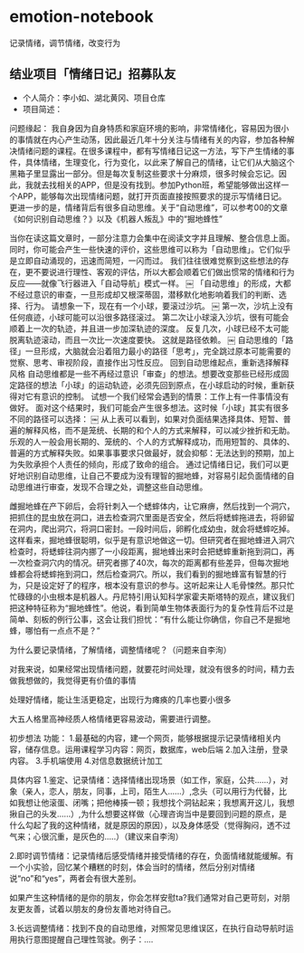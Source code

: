 # emotion-notebook
记录情绪，调节情绪，改变行为

## 结业项目「情绪日记」招募队友

- 个人简介：李小如、湖北黄冈、项目仓库
- 项目简述：

问题缘起：
我自身因为自身特质和家庭环境的影响，非常情绪化，容易因为很小的事情就在内心产生动荡，因此最近几年十分关注与情绪有关的内容，参加各种解决情绪问题的课程。在很多课程中，都有写情绪日记这一方法，写下产生情绪的事件，具体情绪，生理变化，行为变化，以此来了解自己的情绪，让它们从大脑这个黑箱子里显露出一部分。但是每次复制这些要求十分麻烦，很多时候会忘记。因此，我就去找相关的APP，但是没有找到。参加Python班，希望能够做出这样一个APP，能够每次出现情绪问题，就打开页面直接按照要求的提示写情绪日记。
更进一步的是，情绪背后有很多自动思维。关于“自动思维”，可以参考00的文章《如何识别自动思维？》以及《机器人叛乱》中的“掘地蜂性”


当你在读这篇文章时，一部分注意力会集中在阅读文字并且理解、整合信息上面。同时，你可能会产生一些快速的评价，这些思维可以称为「自动思维」。它们似乎是立即自动涌现的，迅速而简短，一闪而过。
我们往往很难觉察到这些想法的存在，更不要说进行理性、客观的评估，所以大都会顺着它们做出惯常的情绪和行为反应——就像飞行器进入「自动导航」模式一样。
￼
「自动思维」的形成，大都不经过意识的审查，一旦形成却又根深蒂固，潜移默化地影响着我们的判断、选择、行为。
请想象一下，现在有一个小球，要滚过沙坑。
￼
第一次，沙坑上没有任何痕迹，小球可能可以沿很多路径滚过。
第二次让小球滚入沙坑，很有可能会顺着上一次的轨迹，并且进一步加深轨迹的深度。
反复几次，小球已经不太可能脱离轨迹滚动，而且一次比一次速度要快。
这就是路径依赖。
￼
自动思维的「路径」一旦形成，大脑就会沿着阻力最小的路径「思考」，完全跳过原本可能需要的觉察、思考、审视阶段，直接作出习性反应。
回到自动思维起点，重新选择解释风格
自动思维都是一些不再经过意识「审查」的想法。想要改变那些已经形成固定路径的想法「小球」的运动轨迹，必须先回到原点，在小球启动的时候，重新获得对它有意识的控制。
试想一个我们经常会遇到的情景：工作上有一件事情没有做好。
面对这个结果时，我们可能会产生很多想法。这时候「小球」其实有很多不同的路径可以选择：
￼
从上表可以看到，如果对负面结果选择具体、短暂、普遍的解释风格，而不是笼统、长期的和个人的方式来解释，可以减少挫折和无助。
乐观的人一般会用长期的、笼统的、个人的方式解释成功，而用短暂的、具体的、普遍的方式解释失败。如果事事要求只做最好，就会抑郁：无法达到的预期，加上为失败承担个人责任的倾向，形成了致命的组合。
通过记情绪日记，我们可以更好地识别自动思维，让自己不要成为没有理智的掘地蜂，对容易引起负面情绪的自动思维进行审查，发现不合理之处，调整这些自动思维。


雌掘地蜂在产下卵后，会将针刺入一个蟋蟀体内，让它麻痹，然后找到一个洞穴，把抓住的昆虫放在洞口，进去检查洞穴里面是否安全，然后将蟋蟀拖进去，将卵留在洞内，爬出洞穴，将洞口密封。一段时间后，卵孵化成幼虫，就会将蟋蟀吃掉。这样看来，掘地蜂很聪明，似乎是有意识地做这一切。但研究者在掘地蜂进入洞穴检查时，将蟋蟀往洞内挪了一小段距离，掘地蜂出来时会把蟋蟀重新拖到洞口，再一次检查洞穴内的情况。研究者挪了40次，每次的距离都有些差异，但每次掘地蜂都会将蟋蟀拖到洞口，然后检查洞穴。所以，我们看到的掘地蜂富有智慧的行为，只是设定好了的程序，根本没有意识的参与。这听起来让人毛骨悚然。那只忙忙碌碌的小虫根本是机器人。丹尼特引用认知科学家霍夫斯塔特的观点，建议我们把这种特征称为“掘地蜂性”。他说，看到简单生物体表面行为的复杂性背后不过是简单、刻板的例行公事，这会让我们担忧：“有什么能让你确信，你自己不是掘地蜂，哪怕有一点点不是？” 


为什么要记录情绪，了解情绪，调整情绪呢？（问题来自李洵）

对我来说，如果经常出现情绪问题，就要花时间处理，就没有很多的时间，精力去做我想做的，我觉得更有价值的事情

处理好情绪，能让生活更稳定，出现行为瘫痪的几率也要小很多

大五人格里高神经质人格情绪更容易波动，需要进行调整。


初步想法
功能：
1.最基础的内容，建一个网页，能够根据提示记录情绪相关内容，储存信息。运用课程学习内容：网页，数据库，web后端
2.加入注册，登录内容。
3.手机端使用
4.对信息数据统计加工

具体内容
1.鉴定、记录情绪：选择情绪出现场景（如工作，家庭，公共......），对象（亲人，恋人，朋友，同事，上司，陌生人......）,念头（可以用行为代替，比如我想让他滚蛋、闭嘴；把他棒揍一顿；我想找个洞钻起来；我想离开这儿，我想揪自己的头发......）,为什么想要这样做（心理咨询当中是要回到问题的原点，是什么勾起了我的这种情绪，就是原因的原因），以及身体感受（觉得胸闷，透不过气来；心很沉重，是灰色的.....）（建议来自李洵）

2.即时调节情绪：记录情绪后感受情绪并接受情绪的存在，负面情绪就能缓解。有一个小实验，回忆某个糟糕的时刻，体会当时的情绪，然后分别对情绪说“no”和“yes”，两者会有很大差别。

如果产生这种情绪的是你的朋友，你会怎样安慰ta?我们通常对自己更苛刻，对朋友更友善，试着以朋友的身份友善地对待自己。

3.长远调整情绪：找到不良的自动思维，对照常见思维误区，在执行自动导航时运用执行意图提醒自己理性驾驶。例子：....




